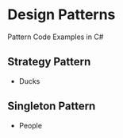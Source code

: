 # Design Patterns

Pattern Code Examples in C#

## Strategy Pattern
* Ducks

## Singleton Pattern
* People
